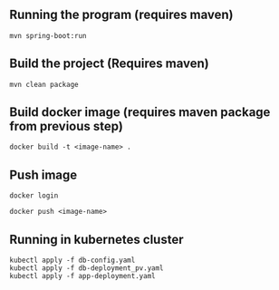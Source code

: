 ## Running the program (requires maven)
```
mvn spring-boot:run
```

## Build the project (Requires maven)
```
mvn clean package
```

## Build docker image (requires maven package from previous step)
```
docker build -t <image-name> .
```

## Push image
```
docker login
```
```
docker push <image-name>
```

## Running in kubernetes cluster
```
kubectl apply -f db-config.yaml
kubectl apply -f db-deployment_pv.yaml
kubectl apply -f app-deployment.yaml
```
